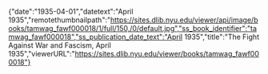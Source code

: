 {"date":"1935-04-01","datetext":"April 1935","remotethumbnailpath":"https://sites.dlib.nyu.edu/viewer/api/image/books/tamwag_fawf000018/1/full/150,/0/default.jpg","ss_book_identifier":"tamwag_fawf000018","ss_publication_date_text":"April 1935","title":"The Fight Against War and Fascism, April 1935","viewerURL":"https://sites.dlib.nyu.edu/viewer/books/tamwag_fawf000018"}